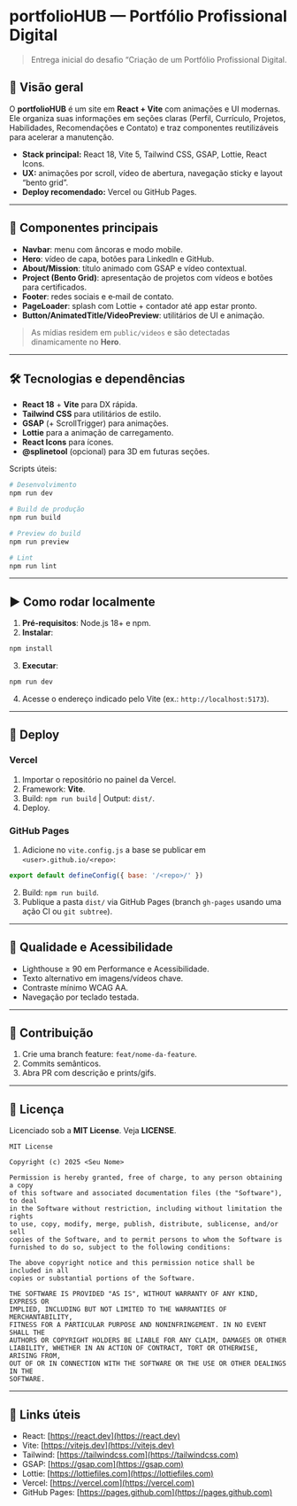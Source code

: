 # portfolioHUB — Portfólio Profissional Digital

> Entrega inicial do desafio “Criação de um Portfólio Profissional Digital.

## 🔎 Visão geral

O **portfolioHUB** é um site em **React + Vite** com animações e UI modernas. Ele organiza suas informações em seções claras (Perfil, Currículo, Projetos, Habilidades, Recomendações e Contato) e traz componentes reutilizáveis para acelerar a manutenção.

* **Stack principal:** React 18, Vite 5, Tailwind CSS, GSAP, Lottie, React Icons.
* **UX:** animações por scroll, vídeo de abertura, navegação sticky e layout “bento grid”.
* **Deploy recomendado:** Vercel ou GitHub Pages.

---

## 🧩 Componentes principais

* **Navbar**: menu com âncoras e modo mobile.
* **Hero**: vídeo de capa, botões para LinkedIn e GitHub.
* **About/Mission**: título animado com GSAP e vídeo contextual.
* **Project (Bento Grid)**: apresentação de projetos com vídeos e botões para certificados.
* **Footer**: redes sociais e e‑mail de contato.
* **PageLoader**: splash com Lottie + contador até app estar pronto.
* **Button/AnimatedTitle/VideoPreview**: utilitários de UI e animação.

> As mídias residem em `public/videos` e são detectadas dinamicamente no **Hero**.

---

## 🛠️ Tecnologias e dependências

* **React 18** + **Vite** para DX rápida.
* **Tailwind CSS** para utilitários de estilo.
* **GSAP** (+ ScrollTrigger) para animações.
* **Lottie** para a animação de carregamento.
* **React Icons** para ícones.
* **@splinetool** (opcional) para 3D em futuras seções.

Scripts úteis:

```bash
# Desenvolvimento
npm run dev

# Build de produção
npm run build

# Preview do build
npm run preview

# Lint
npm run lint
```

---

## ▶️ Como rodar localmente

1. **Pré‑requisitos**: Node.js 18+ e npm.
2. **Instalar**:

```bash
npm install
```

3. **Executar**:

```bash
npm run dev
```

4. Acesse o endereço indicado pelo Vite (ex.: `http://localhost:5173`).

---

## 🚀 Deploy

### Vercel

1. Importar o repositório no painel da Vercel.
2. Framework: **Vite**.
3. Build: `npm run build` | Output: `dist/`.
4. Deploy.

### GitHub Pages

1. Adicione no `vite.config.js` a base se publicar em `<user>.github.io/<repo>`:

```js
export default defineConfig({ base: '/<repo>/' })
```

2. Build: `npm run build`.
3. Publique a pasta `dist/` via GitHub Pages (branch `gh-pages` usando uma ação CI ou `git subtree`).

---

## 🧪 Qualidade e Acessibilidade

* Lighthouse ≥ 90 em Performance e Acessibilidade.
* Texto alternativo em imagens/vídeos chave.
* Contraste mínimo WCAG AA.
* Navegação por teclado testada.

---

## 🤝 Contribuição

1. Crie uma branch feature: `feat/nome-da-feature`.
2. Commits semânticos.
3. Abra PR com descrição e prints/gifs.

---

## 📜 Licença

Licenciado sob a **MIT License**. Veja **LICENSE**.

```
MIT License

Copyright (c) 2025 <Seu Nome>

Permission is hereby granted, free of charge, to any person obtaining a copy
of this software and associated documentation files (the "Software"), to deal
in the Software without restriction, including without limitation the rights
to use, copy, modify, merge, publish, distribute, sublicense, and/or sell
copies of the Software, and to permit persons to whom the Software is
furnished to do so, subject to the following conditions:

The above copyright notice and this permission notice shall be included in all
copies or substantial portions of the Software.

THE SOFTWARE IS PROVIDED "AS IS", WITHOUT WARRANTY OF ANY KIND, EXPRESS OR
IMPLIED, INCLUDING BUT NOT LIMITED TO THE WARRANTIES OF MERCHANTABILITY,
FITNESS FOR A PARTICULAR PURPOSE AND NONINFRINGEMENT. IN NO EVENT SHALL THE
AUTHORS OR COPYRIGHT HOLDERS BE LIABLE FOR ANY CLAIM, DAMAGES OR OTHER
LIABILITY, WHETHER IN AN ACTION OF CONTRACT, TORT OR OTHERWISE, ARISING FROM,
OUT OF OR IN CONNECTION WITH THE SOFTWARE OR THE USE OR OTHER DEALINGS IN THE
SOFTWARE.
```

---

## 🔗 Links úteis

* React: [https://react.dev](https://react.dev)
* Vite: [https://vitejs.dev](https://vitejs.dev)
* Tailwind: [https://tailwindcss.com](https://tailwindcss.com)
* GSAP: [https://gsap.com](https://gsap.com)
* Lottie: [https://lottiefiles.com](https://lottiefiles.com)
* Vercel: [https://vercel.com](https://vercel.com)
* GitHub Pages: [https://pages.github.com](https://pages.github.com)
